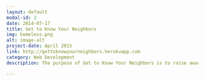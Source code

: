 ```yaml
---
layout: default
modal-id: 2
date: 2014-07-17
title: Get to Know Your Neighbors
img: homeless.png
alt: image-alt
project-date: April 2015
link: http://gettoknowyourneighbors.herokuapp.com
category: Web Development
description: The purpose of Get to Know Your Neighbors is to raise awareness around homeless issues. It's a web application built through ruby on rails. This was a group project in which my responsibilities included managing the git workflow and ad-hoc pairing on any front or backend issue.

---
```

